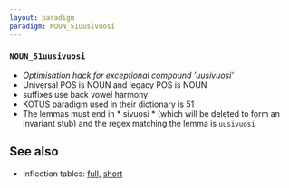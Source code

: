 ```yaml
---
layout: paradigm
paradigm: NOUN_51uusivuosi
---
```

### ` NOUN_51uusivuosi `

* _Optimisation hack for exceptional compound ’uusivuosi’_
* Universal POS is NOUN and legacy POS is NOUN
* suffixes use back vowel harmony
* KOTUS paradigm used in their dictionary is 51
* The lemmas must end in * sivuosi * (which will be deleted to form an invariant stub) and the regex matching the lemma is ` uusivuosi `

## See also

* Inflection tables: [full](gen/5/uusivuosi.html), [short](gen/5/uusivuosi_wikt.html)


